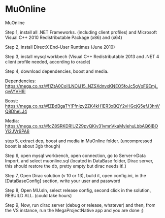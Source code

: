 MuOnline
========

MuOnline

Step 1, install all .NET Frameworks. (including client profiles) and Microsoft Visual C++ 2010 Redistributable Package (x86) and (x64)

Step 2, install DirectX End-User Runtimes (June 2010)


Step 3, install mysql workbech (Visual C++ Redistributable 2013 and .NET 4 client profile needed, according to oracle)


Step 4, download dependencies, boost and media.


Dependencies: https://mega.co.nz/#!1ZtA0CoI!LNOiJ15_NZSXdnvxKNEO5foJc5gVxF9Emj_qvAYVH8I


Boost: https://mega.co.nz/#!ZBdBgaTY!FfnIzy2ZK4kH1ER3xBQY2vHGcjG5efJ3hnVQ8DheLJ4


Media: https://mega.co.nz/#!cZ8SRKDR!UZ29pvQKiv31vmnVkaMyIehuLbbAQ6IBOYi2JVr9PA8


step 5, extract dep, boost and media in MuOnline folder. (uncompressed boost is about 3gb though)


Step 6, open mysql workbench, open connection, go to Server->Data Import, and select muonline.sql (located in DataBase folder, Dirac server, this should restore the db, pretty empty but dirac needs it!.)


Step 7, Open Dirac solution (v 10 or 13), build it, open config.ini, in the [DataBaseConfig] section, write your user and password 


Step 8, Open MU.sln, select release config, second click in the solution, REBUILD ALL. (could take hours)


Step 9, Now, run dirac server (debug or release, whatever) and then, from the VS instance, run the MegaProjectNative app and you are done ;)
